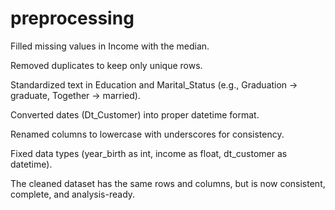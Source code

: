 # preprocessing
Filled missing values in Income with the median.

Removed duplicates to keep only unique rows.

Standardized text in Education and Marital_Status (e.g., Graduation → graduate, Together → married).

Converted dates (Dt_Customer) into proper datetime format.

Renamed columns to lowercase with underscores for consistency.

Fixed data types (year_birth as int, income as float, dt_customer as datetime).

The cleaned dataset has the same rows and columns, but is now consistent, complete, and analysis-ready.
